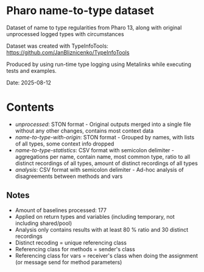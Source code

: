 # Pharo name-to-type dataset
Dataset of name to type regularities from Pharo 13, along with original unprocessed logged types with circumstances

Dataset was created with TypeInfoTools: https://github.com/JanBliznicenko/TypeInfoTools

Produced by using run-time type logging using Metalinks while executing tests and examples.

Date: 2025-08-12

# Contents

* *unprocessed*: STON format - Original outputs merged into a single file without any other changes, contains most context data
* *name-to-type-with-origin*: STON format - Grouped by names, with lists of all types, some context info dropped
* *name-to-type-statistics*: CSV format with semicolon delimiter - aggregations per name, contain name, most common type, ratio to all distinct recordings of all types, amount of distinct recordings of all types
* *analysis*: CSV format with semicolon delimiter - Ad-hoc analysis of disagreements between methods and vars

## Notes

* Amount of baselines processed: 177
* Applied on return types and variables (including temporary, not including shared/pool)
* Analysis only contains results with at least 80 % ratio and 30 distinct recordings
* Distinct recoding = unique referencing class
* Referencing class for methods = sender's class
* Referencing class for vars = receiver's class when doing the assignment (or message send for method parameters)